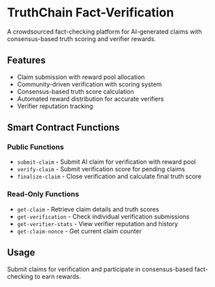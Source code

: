 # TruthChain Fact-Verification

A crowdsourced fact-checking platform for AI-generated claims with consensus-based truth scoring and verifier rewards.

## Features

- Claim submission with reward pool allocation
- Community-driven verification with scoring system
- Consensus-based truth score calculation
- Automated reward distribution for accurate verifiers
- Verifier reputation tracking

## Smart Contract Functions

### Public Functions

- `submit-claim` - Submit AI claim for verification with reward pool
- `verify-claim` - Submit verification score for pending claims
- `finalize-claim` - Close verification and calculate final truth score

### Read-Only Functions

- `get-claim` - Retrieve claim details and truth scores
- `get-verification` - Check individual verification submissions
- `get-verifier-stats` - View verifier reputation and history
- `get-claim-nonce` - Get current claim counter

## Usage

Submit claims for verification and participate in consensus-based fact-checking to earn rewards.